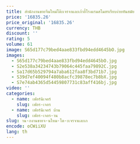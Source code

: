 ```yaml
---
title: สํานักงานขายจีนใหม่โต๊ะเจรจาและเก้าอี้โรงแรมสโมสรเรียบง่ายทันสมัย
price: '16835.26'
price_original: '16835.26'
currency: THB
discount: ''
rating: 5
volume: 61
image: S65d177c79bed4aae833fbd94edd4645bO.jpg
images:
  - S65d177c79bed4aae833fbd94edd4645bO.jpg
  - S2e538a34234743b79064c445faa79892C.jpg
  - Sa17d65b529794a7aba612faa8f3bd71b7.jpg
  - S39d7ef40094f480b8acfc39878ec7b8bX.jpg
  - S7e74ab4365d54459807731c83aff416bj.jpg
video: ''
categories:
  - name: เฟอร์นิเจอร์
    slug: เฟอร-เจอร
  - name: เฟอร์นิเจอร์ บ้าน
    slug: เฟอร-เจอร-าน
slug: าน-กงานขายจ-นใหม-โต-ะเจรจาและเก
encode: oCWiiXU
lang: th
---
```

  
